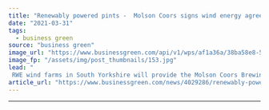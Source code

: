 ```yaml
---
title: "Renewably powered pints -  Molson Coors signs wind energy agreement with RWE"
date: "2021-03-31"
tags: 
  - business green
source: "business green"
image_url: "https://www.businessgreen.com/api/v1/wps/af1a36a/38ba58e8-56d3-47d7-ba8e-4a4da430cda3/1/190312MCBC-Burton-2117-1800px-185x114.jpg"
image_fp: "/assets/img/post_thumbnails/153.jpg"
lead: "
 RWE wind farms in South Yorkshire will provide the Molson Coors Brewing Company with 100 per cent of its energy for at least the next ten years ..."
article_url: "https://www.businessgreen.com/news/4029286/renewably-powered-pints-molson-coors-signs-wind-energy-agreement-rwe"
---
```


---
